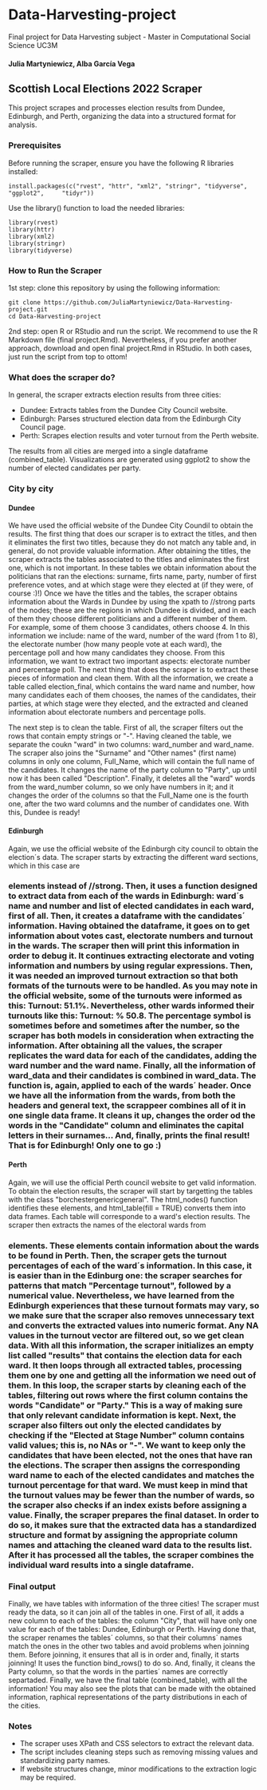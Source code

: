 # Data-Harvesting-project
Final project for Data Harvesting subject - Master in Computational Social Science UC3M

#### Julia Martyniewicz, Alba García Vega

## Scottish Local Elections 2022 Scraper

This project scrapes and processes election results from Dundee, Edinburgh, and Perth, organizing the data into a structured format for analysis.

### Prerequisites

Before running the scraper, ensure you have the following R libraries installed:

    install.packages(c("rvest", "httr", "xml2", "stringr", "tidyverse", "ggplot2",     "tidyr"))

Use the library() function to load the needed libraries:

    library(rvest)
    library(httr)
    library(xml2)
    library(stringr)
    library(tidyverse)

### How to Run the Scraper

1st step: clone this repository by using the following information:

    git clone https://github.com/JuliaMartyniewicz/Data-Harvesting-project.git
    cd Data-Harvesting-project

2nd step: open R or RStudio and run the script. We recommend to use the R Markdown file (final project.Rmd). Nevertheless, if you prefer another approach, download and open final project.Rmd in RStudio. In both cases, just run the script from top to ottom!

### What does the scraper do?
In general, the scraper extracts election results from three cities:
* Dundee: Extracts tables from the Dundee City Council website.
* Edinburgh: Parses structured election data from the Edinburgh City Council page.
* Perth: Scrapes election results and voter turnout from the Perth website.

The results from all cities are merged into a single dataframe (combined_table).
Visualizations are generated using ggplot2 to show the number of elected candidates per party.

### City by city
#### Dundee
We have used the official website of the Dundee City Coundil to obtain the results. The first thing that does our scraper is to extract the titles, and then it eliminates the first two titles, because they do not match any table and, in general, do not provide valuable information. 
After obtaining the titles, the scraper extracts the tables associated to the titles and eliminates the first one, which is not important. In these tables we obtain information about the politicians that ran the elections: surname, firts name, party, number of first preference votes, and at which stage were they elected at (if they were, of course :)!)
Once we have the titles and the tables, the scraper obtains information about the Wards in Dundee by using the xpath to //strong parts of the nodes; these are the regions in which Dundee is divided, and in each of them they choose different politicians and a different number of them. For example, some of them choose 3 candidates, others choose 4. In this information we include: name of the ward, number of the ward (from 1 to 8), the electorate number (how many people vote at each ward), the percentage poll and how many candidates they choose. 
From this information, we want to extract two important aspects: electorate number and percentage poll. The next thing that does the scraper is to extract these pieces of information and clean them. 
With all the information, we create a table called election_final, which contains the ward name and number, how many candidates each of them chooses, the names of the candidates, their parties, at which stage were they elected, and the extracted and cleaned information about electorate numbers and percentage polls. 

The next step is to clean the table. First of all, the scraper filters out the rows that contain empty strings or "-". Having cleaned the table, we separate the coukn "ward" in two columns: ward_number and ward_name. The scraper also joins the "Surname" and "Other names" (first name) columns in only one column, Full_Name, which will contain the full name of the candidates. It changes the name of the party column to "Party", up until now it has been called "Description". Finally, it deletes all the "ward" words from the ward_number column, so we only have numbers in it; and it changes the order of the columns so that the Full_Name one is the fourth one, after the two ward columns and the number of candidates one.
With this, Dundee is ready! 

#### Edinburgh
Again, we use the official website of the Edinburgh city council to obtain the election´s data. The scraper starts by extracting the different ward sections, which in this case are <h3> elements instead of //strong. Then, it uses a function designed to extract data from each of the wards in Edinburgh: ward´s name and number and list of elected candidates in each ward, first of all. Then, it creates a dataframe with the candidates´ information. Having obtained the dataframe, it goes on to get information about votes cast, electorate numbers and turnout in the wards. The scraper then will print this information in order to debug it.
It continues extracting electorate and voting information and numbers by using regular expressions. Then, it was needed an improved turnout extraction so that both formats of the turnouts were to be handled. As you may note in the official website, some of the turnouts were informed as this: Turnout: 51.1%. Nevertheless, other wards informed their turnouts like this: Turnout: % 50.8. The percentage symbol is sometimes before and sometimes after the number, so the scraper has both models in consideration when extracting the information.
After obtaining all the values, the scraper replicates the ward data for each of the candidates, adding the ward number and the ward name. Finally, all the information of ward_data and their candidates is combined in ward_data.
The function is, again, applied to each of the wards´ header. Once we have all the information from the wards, from both the headers and general text, the scrappeer combines all of it in one single data frame. It cleans it up, changes the order od the words in the "Candidate" column and eliminates the capital letters in their surnames... And, finally, prints the final result! That is for Edinburgh! Only one to go :)

#### Perth
Again, we will use the official Perth council website to get valid information.  To obtain the election results, the scraper will start by targetting the tables with the class "borchestergenericgeneral". The html_nodes() function identifies these elements, and html_table(fill = TRUE) converts them into data frames. Each table will corresponde to a ward's election results.
The scraper then extracts the names of the electoral wards from <h3> elements. These elements contain information about the wards to be found in Perth. Then, the scraper gets the turnout percentages of each of the ward´s information. In this case, it is easier than in the Edinburg one: the scraper searches for patterns that match "Percentage turnout", followed by a numerical value. Nevertheless, we have learned from the Edinburgh experiences that these turnout formats may vary, so we make sure that the scraper also removes unnecessary text and converts the extracted values into numeric format. Any NA values in the turnout vector are filtered out, so we get clean data. With all this information, the scraper initializes an empty list called "results" that contains the election data for each ward. It then loops through all extracted tables, processing them one by one and getting all the information we need out of them. In this loop, the scraper starts by cleaning each of the tables, filtering out rows where the first column contains the words "Candidate" or "Party." This is a way of making sure that only relevant candidate information is kept.
Next, the scraper also filters out only the elected candidates by checking if the "Elected at Stage Number" column contains valid values; this is, no NAs or "-". We want to keep only the candidates that have been elected, not the ones that have ran the elections. 
The scraper then assigns the corresponding ward name to each of the elected candidates and matches the turnout percentage for that ward. We must keep in mind that the turnout values may be fewer than the number of wards, so the scraper also checks if an index exists before assigning a value.
Finally, the scraper prepares the final dataset. In order to do so, it makes sure that the extracted data has a standardized structure and format by assigning the appropriate column names and attaching the cleaned ward data to the results list.
After it has processed all the tables, the scraper combines the individual ward results into a single dataframe.

### Final output
Finally, we have tables with information of the three cities! The scraper must ready the data, so it can join all of the tables in one. First of all, it adds a new column to each of the tables: the column "City", that will have only one value for each of the tables: Dundee, Edinburgh or Perth. 
Having done that, the scraper renames the tables´ columns, so that their columns´ names match the ones in the other two tables and avoid problems when joinning them. Before joinning, it ensures that all is in order and, finally, it starts joinning! It uses the function bind_rows() to do so. And, finally, it cleans the Party column, so that the words in the parties´ names are correctly separtaded. Finally, we have the final table (combined_table), with all the information!
You may also see the plots that can be made with the obtained information, raphical representations of the party distributions in each of the cities. 


### Notes

* The scraper uses XPath and CSS selectors to extract the relevant data.
* The script includes cleaning steps such as removing missing values and standardizing party names.
* If website structures change, minor modifications to the extraction logic may be required.
